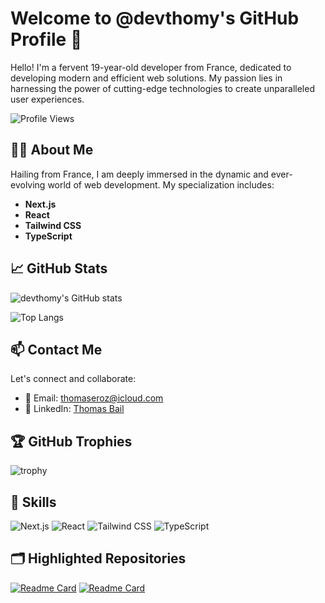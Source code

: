 # Welcome to @devthomy's GitHub Profile 🌟

Hello! I'm a fervent 19-year-old developer from France, dedicated to developing modern and efficient web solutions. My passion lies in harnessing the power of cutting-edge technologies to create unparalleled user experiences.

![Profile Views](https://komarev.com/ghpvc/?username=devthomy&color=brightgreen)

## 👨‍💻 About Me

Hailing from France, I am deeply immersed in the dynamic and ever-evolving world of web development. My specialization includes:

- **Next.js**
- **React** 
- **Tailwind CSS**
- **TypeScript**

## 📈 GitHub Stats

![devthomy's GitHub stats](https://github-readme-stats.vercel.app/api?username=devthomy&show_icons=true&theme=radical)

![Top Langs](https://github-readme-stats.vercel.app/api/top-langs/?username=devthomy&layout=compact&theme=radical)

## 📫 Contact Me

Let's connect and collaborate:

- 📧 Email: [thomaseroz@icloud.com](mailto:thomaseroz@icloud.com)
- 🔗 LinkedIn: [Thomas Bail](https://www.linkedin.com/in/thomas-bail-a52512274/)

## 🏆 GitHub Trophies

![trophy](https://github-profile-trophy.vercel.app/?username=devthomy&theme=onedark)

## 💼 Skills

![Next.js](https://img.shields.io/badge/-Next.js-000000?style=for-the-badge&logo=next.js&logoColor=white)
![React](https://img.shields.io/badge/-React-61DAFB?style=for-the-badge&logo=react&logoColor=white)
![Tailwind CSS](https://img.shields.io/badge/-Tailwind%20CSS-38B2AC?style=for-the-badge&logo=tailwind-css&logoColor=white)
![TypeScript](https://img.shields.io/badge/-TypeScript-007ACC?style=for-the-badge&logo=typescript&logoColor=white)

## 🗂️ Highlighted Repositories

[![Readme Card](https://github-readme-stats.vercel.app/api/pin/?username=devthomy&repo=repo-name&theme=radical)](https://github.com/devthomy/repo-name)
[![Readme Card](https://github-readme-stats.vercel.app/api/pin/?username=devthomy&repo=repo-name&theme=radical)](https://github.com/devthomy/repo-name)

